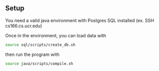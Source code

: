 ## Setup

You need a valid java environment with Postgres SQL installed (ex. SSH cs166.cs.ucr.edu)

Once in the environment, you can load data with 

```bash
source sql/scripts/create_db.sh
```

then run the program with 

```bash
source java/scripts/compile.sh
```